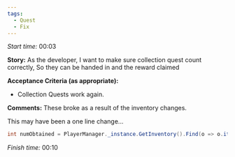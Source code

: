 ```yaml
---
tags:
  - Quest
  - Fix
---
```


*Start time:* 00:03

**Story:** 
As the developer, I want to make sure collection quest count correctly,
So they can be handed in and the reward claimed

**Acceptance Criteria (as appropriate):**
- Collection Quests work again.

**Comments:** 
These broke as a result of the inventory changes.

This may have been a one line change...

```c#
int numObtained = PlayerManager._instance.GetInventory().Find(o => o.item == i.item).qtyStored;
```

*Finish time:* 00:10